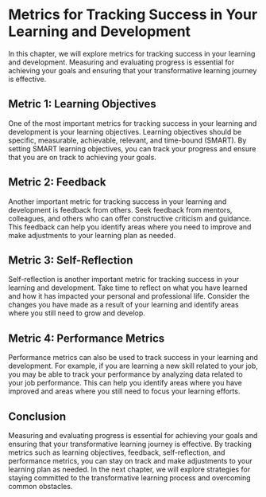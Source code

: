 Metrics for Tracking Success in Your Learning and Development
===========================================================================================================

In this chapter, we will explore metrics for tracking success in your learning and development. Measuring and evaluating progress is essential for achieving your goals and ensuring that your transformative learning journey is effective.

Metric 1: Learning Objectives
-----------------------------

One of the most important metrics for tracking success in your learning and development is your learning objectives. Learning objectives should be specific, measurable, achievable, relevant, and time-bound (SMART). By setting SMART learning objectives, you can track your progress and ensure that you are on track to achieving your goals.

Metric 2: Feedback
------------------

Another important metric for tracking success in your learning and development is feedback from others. Seek feedback from mentors, colleagues, and others who can offer constructive criticism and guidance. This feedback can help you identify areas where you need to improve and make adjustments to your learning plan as needed.

Metric 3: Self-Reflection
-------------------------

Self-reflection is another important metric for tracking success in your learning and development. Take time to reflect on what you have learned and how it has impacted your personal and professional life. Consider the changes you have made as a result of your learning and identify areas where you still need to grow and develop.

Metric 4: Performance Metrics
-----------------------------

Performance metrics can also be used to track success in your learning and development. For example, if you are learning a new skill related to your job, you may be able to track your performance by analyzing data related to your job performance. This can help you identify areas where you have improved and areas where you still need to focus your learning efforts.

Conclusion
----------

Measuring and evaluating progress is essential for achieving your goals and ensuring that your transformative learning journey is effective. By tracking metrics such as learning objectives, feedback, self-reflection, and performance metrics, you can stay on track and make adjustments to your learning plan as needed. In the next chapter, we will explore strategies for staying committed to the transformative learning process and overcoming common obstacles.
